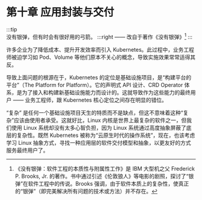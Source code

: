 # 第十章 应用封装与交付

:::tip <a/>
没有银弹，但有时会有很好用的弓箭。
:::right
—— 改自于著作《没有银弹》[^1]
:::

许多企业为了降低成本、提升开发效率而引入 Kubernetes。此过程中，业务工程师被迫学习如 Pod、Volume 等他们原本不关心的概念，导致实施效果常常适得其反。

导致上面问题的根源在于，Kubernetes 的定位是基础设施项目，是“构建平台的平台”（The Platform for Platform）。它的声明式 API 设计、CRD Operator 体系，是为了接入和构建新基础设施能力而设计的。这就导致作为这些能力的最终用户 —— 业务工程师，跟 Kubernetes 核心定位之间存在明显的错位。

“复杂” 是任何一个基础设施项目天生的特质而不是缺点，但这不意味着这种“复杂”应该由使用者承受。这就好比，Linux 内核是世界上最复杂的软件之一，但我们使用 Linux 系统却没有太多心智负担，因为 Linux 系统通过高度抽象屏蔽了底层的复杂性。既然 Kubernetes 被称为“云原生时代的操作系统”，现在，也该考虑学习 Linux 抽象方式，寻找一种应用层的软件交付模型和抽象，以更友好的方式服务最终用户了。


[^1]:《没有银弹：软件工程的本质性与附属性工作》是 IBM 大型机之父 Frederick P. Brooks, Jr. 的著作。书中通过引述《伦敦狼人》等电影的剧照，探讨了“银弹”在软件工程中的传说。Brooks 强调，由于软件本质上的复杂性，使真正的“银弹”（即完美解决所有问题的技术或方法）并不存在。